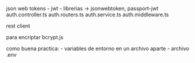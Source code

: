 json web tokens - jwt
    - librerias -> jsonwebtoken, passport-jwt
auth.controller.ts
auth.routers.ts
auth.service.ts
auth.middleware.ts


rest client 

para encriptar bcrypt.js

como buena practica:
    - variables de entorno en un archivo aparte
        - archivo .env
